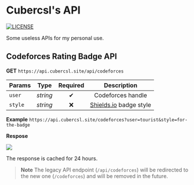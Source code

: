 # Cubercsl's API

[![LICENSE](https://img.shields.io/github/license/cubercsl/api)](LICENSE)

Some useless APIs for my personal use.

## Codeforces Rating Badge API



**GET** `https://api.cubercsl.site/api/codeforces`

| Params  | Type     | Required | Description                                   |
| ------- | -------  | :------: | :-------------------------------------------: |
| `user`  | _string_ |    ✔    | Codeforces handle                             |
| `style` | _string_ |    ❌   | [Shields.io](https://shields.io/) badge style |

**Example** `https://api.cubercsl.site/codeforces?user=tourist&style=for-the-badge`

**Respose**

![](https://api.cubercsl.site/codeforces?user=tourist&style=for-the-badge)

The response is cached for 24 hours.

> **Note**
> The legacy API endpoint (`/api/codeforces`) will be redirected to the new one (`/codeforces`) and will be removed in the future.
